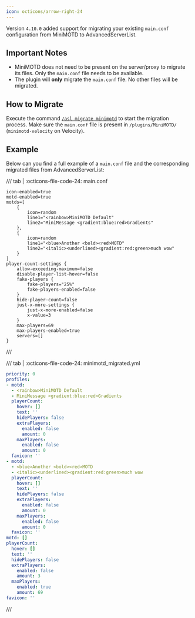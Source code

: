 ```yaml
---
icon: octicons/arrow-right-24
---
```


Version `4.10.0` added support for migrating your existing `main.conf` configuration from MiniMOTD to AdvancedServerList.

## Important Notes

- MiniMOTD does not need to be present on the server/proxy to migrate its files. Only the `main.conf` file needs to be available.
- The plugin will **only** migrate the `main.conf` file. No other files will be migrated.

## How to Migrate

Execute the command [`/asl migrate minimotd`](../commands/index.md#migrate) to start the migration process. Make sure the `main.conf` file is present in `/plugins/MiniMOTD/` (`minimotd-velocity` on Velocity).

## Example

Below can you find a full example of a `main.conf` file and the corresponding migrated files from AdvancedServerList:

/// tab | :octicons-file-code-24: main.conf
```lighty
icon-enabled=true
motd-enabled=true
motds=[
    {
        icon=random
        line1="<rainbow>MiniMOTD Default"
        line2="MiniMessage <gradient:blue:red>Gradients"
    },
    {
        icon=random
        line1="<blue>Another <bold><red>MOTD"
        line2="<italic><underlined><gradient:red:green>much wow"
    }
]
player-count-settings {
    allow-exceeding-maximum=false
    disable-player-list-hover=false
    fake-players {
        fake-players="25%"
        fake-players-enabled=false
    }
    hide-player-count=false
    just-x-more-settings {
        just-x-more-enabled=false
        x-value=3
    }
    max-players=69
    max-players-enabled=true
    servers=[]
}
```
///

/// tab | :octicons-file-code-24: minimotd_migrated.yml
```yaml
priority: 0
profiles:
- motd:
  - <rainbow>MiniMOTD Default
  - MiniMessage <gradient:blue:red>Gradients
  playerCount:
    hover: []
    text: ''
    hidePlayers: false
    extraPlayers:
      enabled: false
      amount: 0
    maxPlayers:
      enabled: false
      amount: 0
  favicon: ''
- motd:
  - <blue>Another <bold><red>MOTD
  - <italic><underlined><gradient:red:green>much wow
  playerCount:
    hover: []
    text: ''
    hidePlayers: false
    extraPlayers:
      enabled: false
      amount: 0
    maxPlayers:
      enabled: false
      amount: 0
  favicon: ''
motd: []
playerCount:
  hover: []
  text: ''
  hidePlayers: false
  extraPlayers:
    enabled: false
    amount: 3
  maxPlayers:
    enabled: true
    amount: 69
favicon: ''
```
///